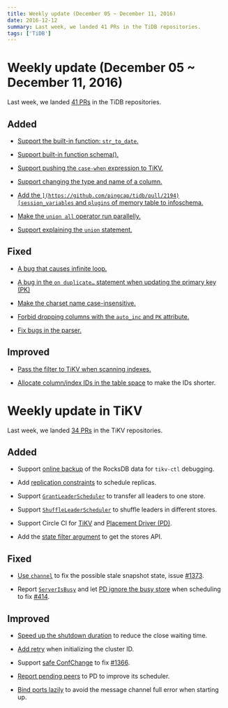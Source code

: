 ```yaml
---
title: Weekly update (December 05 ~ December 11, 2016)
date: 2016-12-12
summary: Last week, we landed 41 PRs in the TiDB repositories.
tags: ['TiDB']
---
```


# Weekly update (December 05 ~ December 11, 2016)

Last week, we landed [41 PRs](https://github.com/pingcap/tidb/pulls?utf8=%E2%9C%93&q=is%3Apr%20is%3Amerged%20merged%3A2016-12-05..2016-12-11%20) in the TiDB repositories.

## Added

+ [Support the built-in function: `str_to_date`. ](https://github.com/pingcap/tidb/pull/2078) 

+ [Support built-in function schema().](https://github.com/pingcap/tidb/pull/2173)

+ [Support pushing the `case-when` expression to TiKV.](https://github.com/pingcap/tidb/pull/2171)

+ [Support changing the type and name of a column.](https://github.com/pingcap/tidb/pull/2174)

+ [Add the `](https://github.com/pingcap/tidb/pull/2194)[session_variables` and `plugins` of memory table to infoschema.](https://github.com/pingcap/tidb/pull/2194)

+ [Make the `union all` operator run parallelly.](https://github.com/pingcap/tidb/pull/2195)

+ [Support explaining the `union` statement.](https://github.com/pingcap/tidb/pull/2216)

## Fixed

+ [A bug that causes infinite loop.](https://github.com/pingcap/tidb/pull/2163)

+ [A bug in the `on duplicate…` statement when updating the primary key (PK)](https://github.com/pingcap/tidb/pull/2179)

+ [Make the charset name case-insensitive.](https://github.com/pingcap/tidb/pull/2184)

+ [Forbid dropping columns with the `auto_inc` and `PK` attribute.](https://github.com/pingcap/tidb/pull/2203)

+ [Fix bugs in the parser.](https://github.com/pingcap/tidb/pull/2210)

## Improved

+ [Pass the filter to TiKV when scanning indexes.](https://github.com/pingcap/tidb/pull/2166)

+ [Allocate column/index IDs in the table space](https://github.com/pingcap/tidb/pull/2205) to make the IDs shorter.

# Weekly update in TiKV

Last week, we landed [34 PRs](https://github.com/search?utf8=%E2%9C%93&q=repo%3Apingcap%2Ftikv+repo%3Apingcap%2Fpd+is%3Apr+is%3Amerged+merged%3A2016-12-04..2016-12-10&type=Issues&ref=searchresults) in the TiKV repositories.

## Added

+ Support [online backup](https://github.com/pingcap/tikv/pull/1355) of the RocksDB data for `tikv-ctl` debugging. 

+ Add [replication constraints](https://github.com/pingcap/pd/pull/402) to schedule replicas. 

+ Support [`GrantLeaderScheduler`](https://github.com/pingcap/pd/pull/406) to transfer all leaders to one store. 

+ Support [`ShuffleLeaderScheduler`](https://github.com/pingcap/pd/pull/409) to shuffle leaders in different stores. 

+ Support Circle CI for [TiKV](https://github.com/pingcap/tikv/pull/1384) and [Placement Driver (PD)](https://github.com/pingcap/pd/pull/412).

+ Add the [state filter argument](https://github.com/pingcap/pd/pull/425) to get the stores API.

## Fixed

+ [Use `channel`](https://github.com/pingcap/tikv/pull/1375) to fix the possible stale snapshot state, issue [#1373](https://github.com/pingcap/tikv/issues/1373).

+ Report [`ServerIsBusy`](https://github.com/pingcap/tikv/pull/1390) and let [PD ignore the busy store](https://github.com/pingcap/pd/issues/420) when scheduling to fix [#414](https://github.com/pingcap/pd/issues/414).

## Improved

+ [Speed up the shutdown duration](https://github.com/pingcap/tikv/pull/1385) to reduce the close waiting time. 

+ [Add retry](https://github.com/pingcap/pd/pull/417) when initializing the cluster ID.

+ Support [safe ConfChange](https://github.com/pingcap/tikv/pull/1398) to fix [#1366](https://github.com/pingcap/tikv/issues/1366). 

+ [Report pending peers](https://github.com/pingcap/tikv/pull/1395) to PD to improve its scheduler. 

+ [Bind ports lazily](https://github.com/pingcap/tikv/pull/1400) to avoid the message channel full error when starting up.

